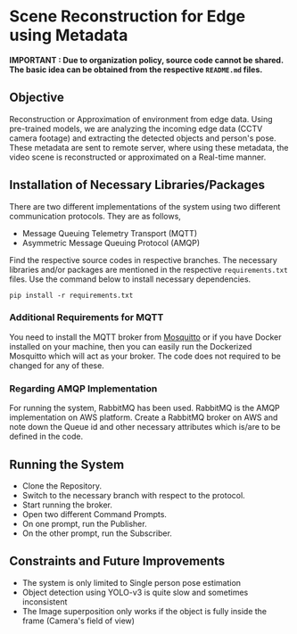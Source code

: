 # Scene Reconstruction for Edge using Metadata

**IMPORTANT : Due to organization policy, source code cannot be shared. The basic idea can be obtained from the respective `README.md` files.**

## Objective
Reconstruction or Approximation of environment from edge data. Using pre-trained models, we are analyzing the incoming edge data (CCTV camera footage) and extracting the detected objects and person's pose. These metadata are sent to remote server, where using these metadata, the video scene is reconstructed or approximated on a Real-time manner.

## Installation of Necessary Libraries/Packages

There are two different implementations of the system using two different communication protocols. They are as follows,
- Message Queuing Telemetry Transport (MQTT)
- Asymmetric Message Queuing Protocol (AMQP)

Find the respective source codes in respective branches. The necessary libraries and/or packages are mentioned in the respective `requirements.txt` files. Use the command below to install necessary dependencies.

```
pip install -r requirements.txt
```

### Additional Requirements for MQTT

You need to install the MQTT broker from [Mosquitto](https://mosquitto.org/download/) or if you have Docker installed on your machine, then you can easily run the Dockerized Mosquitto which will act as your broker. The code does not required to be changed for any of these.

### Regarding AMQP Implementation

For running the system, RabbitMQ has been used. RabbitMQ is the AMQP implementation on AWS platform. Create a RabbitMQ broker on AWS and note down the Queue id and other necessary attributes which is/are to be defined in the code.

## Running the System

- Clone the Repository.
- Switch to the necessary branch with respect to the protocol.
- Start running the broker.
- Open two different Command Prompts.
- On one prompt, run the Publisher.
- On the other prompt, run the Subscriber.

## Constraints and Future Improvements

- The system is only limited to Single person pose estimation
- Object detection using YOLO-v3 is quite slow and sometimes inconsistent
- The Image superposition only works if the object is fully inside the frame (Camera's field of view)